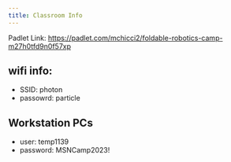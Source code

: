 ```yaml
---
title: Classroom Info
---
```


Padlet Link: <https://padlet.com/mchicci2/foldable-robotics-camp-m27h0tfd9n0f57xp>

## wifi info:

* SSID: photon
* passowrd: particle

## Workstation PCs

* user: temp1139
* password: MSNCamp2023!